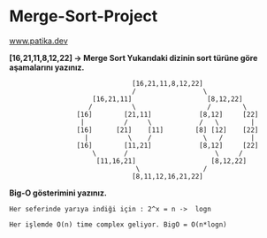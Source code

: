 # Merge-Sort-Project

www.patika.dev

**[16,21,11,8,12,22] -> Merge Sort
Yukarıdaki dizinin sort türüne göre aşamalarını yazınız.**

                                   [16,21,11,8,12,22]
                                   /                 \
                         [16,21,11]                   [8,12,22]
                        /          \                  /        \
                     [16]        [21,11]            [8,12]     [22]
                      |          /     \            /   \        |
                     [16]      [21]    [11]        [8] [12]    [22]
                       |          \    /             \   /       |
                     [16]        [11,21]            [8,12]     [22]
                         \       /                      \     /
                          [11,16,21]                   [8,12,22]
                                    \                /
                                   [8,11,12,16,21,22]
                                   
**Big-O gösterimini yazınız.**

```
Her seferinde yarıya indiği için : 2^x = n ->  logn

Her işlemde O(n) time complex geliyor. BigO = O(n*logn)



                                    
                                    
